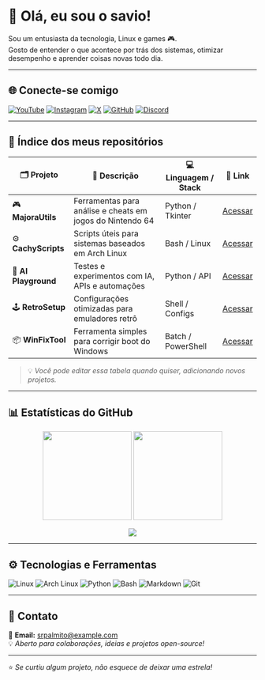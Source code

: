 # 👋 Olá, eu sou o savio!

Sou um entusiasta da tecnologia, Linux e games 🎮.  
Gosto de entender o que acontece por trás dos sistemas, otimizar desempenho e aprender coisas novas todo dia.  

---

## 🌐 Conecte-se comigo

[![YouTube](https://img.shields.io/badge/YouTube-FF0000?style=for-the-badge&logo=youtube&logoColor=white)](https://youtube.com/@srpalmito)
[![Instagram](https://img.shields.io/badge/Instagram-E4405F?style=for-the-badge&logo=instagram&logoColor=white)](https://instagram.com/srpalmito)
[![X](https://img.shields.io/badge/Twitter(X)-000000?style=for-the-badge&logo=x&logoColor=white)](https://x.com/srpalmito)
[![GitHub](https://img.shields.io/badge/GitHub-181717?style=for-the-badge&logo=github&logoColor=white)](https://github.com/srpalmito)
[![Discord](https://img.shields.io/badge/Discord-5865F2?style=for-the-badge&logo=discord&logoColor=white)](https://discord.gg/seu-link)

---

## 🧭 Índice dos meus repositórios

| 🗂 Projeto | 💬 Descrição | 💻 Linguagem / Stack | 🔗 Link |
|------------|--------------|---------------------|---------|
| 🎮 **MajoraUtils** | Ferramentas para análise e cheats em jogos do Nintendo 64 | Python / Tkinter | [Acessar](https://github.com/srpalmito/MajoraUtils) |
| ⚙️ **CachyScripts** | Scripts úteis para sistemas baseados em Arch Linux | Bash / Linux | [Acessar](https://github.com/srpalmito/CachyScripts) |
| 🧠 **AI Playground** | Testes e experimentos com IA, APIs e automações | Python / API | [Acessar](https://github.com/srpalmito/AI-Playground) |
| 🕹️ **RetroSetup** | Configurações otimizadas para emuladores retrô | Shell / Configs | [Acessar](https://github.com/srpalmito/RetroSetup) |
| 📦 **WinFixTool** | Ferramenta simples para corrigir boot do Windows | Batch / PowerShell | [Acessar](https://github.com/srpalmito/WinFixTool) |

> 💡 *Você pode editar essa tabela quando quiser, adicionando novos projetos.*

---

## 📊 Estatísticas do GitHub

<p align="center">
  <img height="180em" src="https://github-readme-stats.vercel.app/api?username=srpalmito&show_icons=true&theme=tokyonight&hide_border=true" />
  <img height="180em" src="https://github-readme-stats.vercel.app/api/top-langs/?username=srpalmito&layout=compact&theme=tokyonight&hide_border=true" />
</p>

<p align="center">
  <img src="https://streak-stats.demolab.com?user=srpalmito&theme=tokyonight&hide_border=true" />
</p>

---

## ⚙️ Tecnologias e Ferramentas

![Linux](https://img.shields.io/badge/Linux-333?style=for-the-badge&logo=linux)
![Arch Linux](https://img.shields.io/badge/Arch%20Linux-1793D1?style=for-the-badge&logo=arch-linux&logoColor=white)
![Python](https://img.shields.io/badge/Python-3776AB?style=for-the-badge&logo=python&logoColor=white)
![Bash](https://img.shields.io/badge/Bash-4EAA25?style=for-the-badge&logo=gnu-bash&logoColor=white)
![Markdown](https://img.shields.io/badge/Markdown-000?style=for-the-badge&logo=markdown)
![Git](https://img.shields.io/badge/Git-F05032?style=for-the-badge&logo=git&logoColor=white)

---

## 💬 Contato
📧 **Email:** srpalmito@example.com  
💡 *Aberto para colaborações, ideias e projetos open-source!*

---

⭐ *Se curtiu algum projeto, não esquece de deixar uma estrela!*


